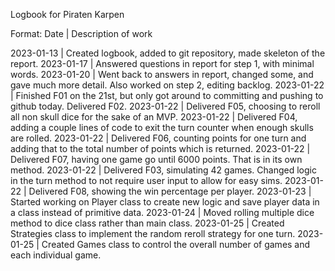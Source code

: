 Logbook for Piraten Karpen

Format: Date | Description of work

2023-01-13 | Created logbook, added to git repository, made skeleton of the report.
2023-01-17 | Answered questions in report for step 1, with minimal words.
2023-01-20 | Went back to answers in report, changed some, and gave much more detail. Also worked on step 2, editing backlog.
2023-01-22 | Finished F01 on the 21st, but only got around to committing and pushing to github today. Delivered F02. 
2023-01-22 | Delivered F05, choosing to reroll all non skull dice for the sake of an MVP.
2023-01-22 | Delivered F04, adding a couple lines of code to exit the turn counter when enough skulls are rolled.
2023-01-22 | Delivered F06, counting points for one turn and adding that to the total number of points which is returned.
2023-01-22 | Delivered F07, having one game go until 6000 points. That is in its own method.
2023-01-22 | Delivered F03, simulating 42 games. Changed logic in the turn method to not require user input to allow for easy sims.
2023-01-22 | Delivered F08, showing the win percentage per player.
2023-01-23 | Started working on Player class to create new logic and save player data in a class instead of primitive data.
2023-01-24 | Moved rolling multiple dice method to dice class rather than main class.
2023-01-25 | Created Strategies class to implement the random reroll strategy for one turn.
2023-01-25 | Created Games class to control the overall number of games and each individual game.
